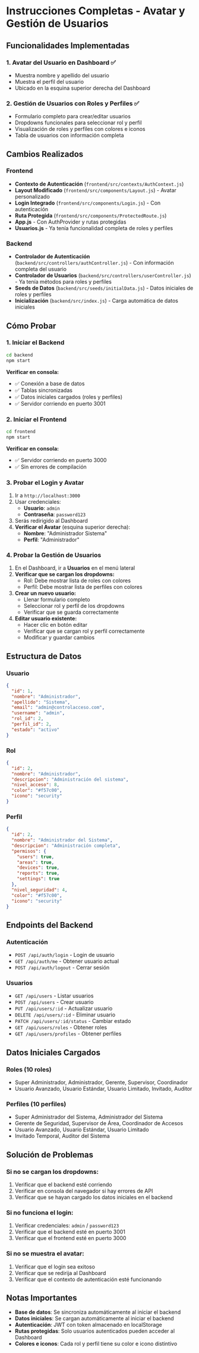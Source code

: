 # Instrucciones Completas - Avatar y Gestión de Usuarios

## Funcionalidades Implementadas

### 1. Avatar del Usuario en Dashboard ✅
- Muestra nombre y apellido del usuario
- Muestra el perfil del usuario
- Ubicado en la esquina superior derecha del Dashboard

### 2. Gestión de Usuarios con Roles y Perfiles ✅
- Formulario completo para crear/editar usuarios
- Dropdowns funcionales para seleccionar rol y perfil
- Visualización de roles y perfiles con colores e iconos
- Tabla de usuarios con información completa

## Cambios Realizados

### Frontend
- **Contexto de Autenticación** (`frontend/src/contexts/AuthContext.js`)
- **Layout Modificado** (`frontend/src/components/Layout.js`) - Avatar personalizado
- **Login Integrado** (`frontend/src/components/Login.js`) - Con autenticación
- **Ruta Protegida** (`frontend/src/components/ProtectedRoute.js`)
- **App.js** - Con AuthProvider y rutas protegidas
- **Usuarios.js** - Ya tenía funcionalidad completa de roles y perfiles

### Backend
- **Controlador de Autenticación** (`backend/src/controllers/authController.js`) - Con información completa del usuario
- **Controlador de Usuarios** (`backend/src/controllers/userController.js`) - Ya tenía métodos para roles y perfiles
- **Seeds de Datos** (`backend/src/seeds/initialData.js`) - Datos iniciales de roles y perfiles
- **Inicialización** (`backend/src/index.js`) - Carga automática de datos iniciales

## Cómo Probar

### 1. Iniciar el Backend
```bash
cd backend
npm start
```

**Verificar en consola:**
- ✅ Conexión a base de datos
- ✅ Tablas sincronizadas
- ✅ Datos iniciales cargados (roles y perfiles)
- ✅ Servidor corriendo en puerto 3001

### 2. Iniciar el Frontend
```bash
cd frontend
npm start
```

**Verificar en consola:**
- ✅ Servidor corriendo en puerto 3000
- ✅ Sin errores de compilación

### 3. Probar el Login y Avatar
1. Ir a `http://localhost:3000`
2. Usar credenciales:
   - **Usuario**: `admin`
   - **Contraseña**: `password123`
3. Serás redirigido al Dashboard
4. **Verificar el Avatar** (esquina superior derecha):
   - **Nombre**: "Administrador Sistema"
   - **Perfil**: "Administrador"

### 4. Probar la Gestión de Usuarios
1. En el Dashboard, ir a **Usuarios** en el menú lateral
2. **Verificar que se cargan los dropdowns:**
   - Rol: Debe mostrar lista de roles con colores
   - Perfil: Debe mostrar lista de perfiles con colores
3. **Crear un nuevo usuario:**
   - Llenar formulario completo
   - Seleccionar rol y perfil de los dropdowns
   - Verificar que se guarda correctamente
4. **Editar usuario existente:**
   - Hacer clic en botón editar
   - Verificar que se cargan rol y perfil correctamente
   - Modificar y guardar cambios

## Estructura de Datos

### Usuario
```json
{
  "id": 1,
  "nombre": "Administrador",
  "apellido": "Sistema",
  "email": "admin@controlacceso.com",
  "username": "admin",
  "rol_id": 2,
  "perfil_id": 2,
  "estado": "activo"
}
```

### Rol
```json
{
  "id": 2,
  "nombre": "Administrador",
  "descripcion": "Administración del sistema",
  "nivel_acceso": 8,
  "color": "#f57c00",
  "icono": "security"
}
```

### Perfil
```json
{
  "id": 2,
  "nombre": "Administrador del Sistema",
  "descripcion": "Administración completa",
  "permisos": {
    "users": true,
    "areas": true,
    "devices": true,
    "reports": true,
    "settings": true
  },
  "nivel_seguridad": 4,
  "color": "#f57c00",
  "icono": "security"
}
```

## Endpoints del Backend

### Autenticación
- `POST /api/auth/login` - Login de usuario
- `GET /api/auth/me` - Obtener usuario actual
- `POST /api/auth/logout` - Cerrar sesión

### Usuarios
- `GET /api/users` - Listar usuarios
- `POST /api/users` - Crear usuario
- `PUT /api/users/:id` - Actualizar usuario
- `DELETE /api/users/:id` - Eliminar usuario
- `PATCH /api/users/:id/status` - Cambiar estado
- `GET /api/users/roles` - Obtener roles
- `GET /api/users/profiles` - Obtener perfiles

## Datos Iniciales Cargados

### Roles (10 roles)
- Super Administrador, Administrador, Gerente, Supervisor, Coordinador
- Usuario Avanzado, Usuario Estándar, Usuario Limitado, Invitado, Auditor

### Perfiles (10 perfiles)
- Super Administrador del Sistema, Administrador del Sistema
- Gerente de Seguridad, Supervisor de Área, Coordinador de Accesos
- Usuario Avanzado, Usuario Estándar, Usuario Limitado
- Invitado Temporal, Auditor del Sistema

## Solución de Problemas

### Si no se cargan los dropdowns:
1. Verificar que el backend esté corriendo
2. Verificar en consola del navegador si hay errores de API
3. Verificar que se hayan cargado los datos iniciales en el backend

### Si no funciona el login:
1. Verificar credenciales: `admin` / `password123`
2. Verificar que el backend esté en puerto 3001
3. Verificar que el frontend esté en puerto 3000

### Si no se muestra el avatar:
1. Verificar que el login sea exitoso
2. Verificar que se redirija al Dashboard
3. Verificar que el contexto de autenticación esté funcionando

## Notas Importantes

- **Base de datos**: Se sincroniza automáticamente al iniciar el backend
- **Datos iniciales**: Se cargan automáticamente al iniciar el backend
- **Autenticación**: JWT con token almacenado en localStorage
- **Rutas protegidas**: Solo usuarios autenticados pueden acceder al Dashboard
- **Colores e iconos**: Cada rol y perfil tiene su color e icono distintivo
